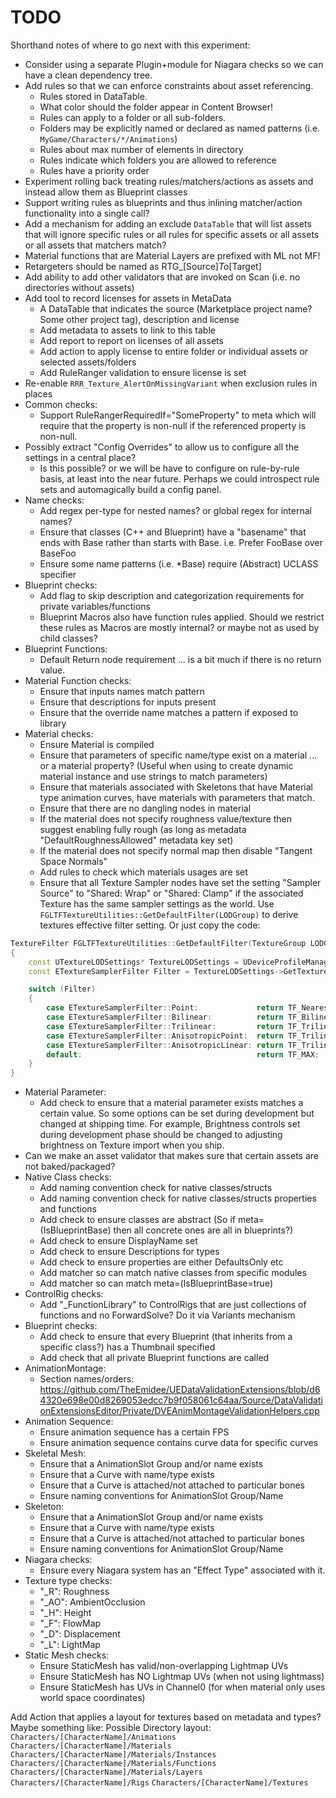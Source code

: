 # TODO

Shorthand notes of where to go next with this experiment:

* Consider using a separate Plugin+module for Niagara checks so we can have a clean dependency tree.
* Add rules so that we can enforce constraints about asset referencing.
  * Rules stored in DataTable.
  * What color should the folder appear in Content Browser!
  * Rules can apply to a folder or all sub-folders.
  * Folders may be explicitly named or declared as named patterns (i.e. `MyGame/Characters/*/Animations`)
  * Rules about max number of elements in directory
  * Rules indicate which folders you are allowed to reference
  * Rules have a priority order
* Experiment rolling back treating rules/matchers/actions as assets and instead allow them as Blueprint classes
* Support writing rules as blueprints and thus inlining matcher/action functionality into a single call?
* Add a mechanism for adding an exclude `DataTable` that will list assets that will ignore specific rules or all rules for specific assets or all assets or all assets that matchers match?
* Material functions that are Material Layers are prefixed with ML not MF!
* Retargeters should be named as RTG_\[Source\]_To_\[Target\]
* Add ability to add other validators that are invoked on Scan (i.e. no directories without assets)
* Add tool to record licenses for assets in MetaData
    * A DataTable that indicates the source (Marketplace project name? Some other project tag), description and license
    * Add metadata to assets to link to this table
    * Add report to report on licenses of all assets
    * Add action to apply license to entire folder or individual assets or selected assets/folders
    * Add RuleRanger validation to ensure license is set
* Re-enable `RRR_Texture_AlertOnMissingVariant` when exclusion rules in places
* Common checks:
  * Support RuleRangerRequiredIf="SomeProperty" to meta which will require that the property is non-null if the referenced property is non-null.
* Possibly extract "Config Overrides" to allow us to configure all the settings in a central place?
  * Is this possible? or we will be have to configure on rule-by-rule basis, at least into the near future. Perhaps we could introspect rule sets and automagically build a config panel.
* Name checks:
  * Add regex per-type for nested names? or global regex for internal names?
  * Ensure that classes (C++ and Blueprint) have a "basename" that ends with Base rather than starts with Base. i.e. Prefer FooBase over BaseFoo
  * Ensure some name patterns (i.e. *Base) require (Abstract) UCLASS specifier
* Blueprint checks:
  * Add flag to skip description and categorization requirements for private variables/functions
  * Blueprint Macros also have function rules applied. Should we restrict these rules as Macros are mostly internal? or maybe not as used by child classes?
* Blueprint Functions:
  * Default Return node requirement ... is a bit much if there is no return value.
* Material Function checks:
  * Ensure that inputs names match pattern
  * Ensure that descriptions for inputs present
  * Ensure that the override name matches a pattern if exposed to library
* Material checks:
  * Ensure Material is compiled
  * Ensure that parameters of specific name/type exist on a material ... or a material property? (Useful when using to create dynamic material instance and use strings to match parameters)
  * Ensure that materials associated with Skeletons that have Material type animation curves, have materials with parameters that match.
  * Ensure that there are no dangling nodes in material
  * If the material does not specify roughness value/texture then suggest enabling fully rough (as long as metadata "DefaultRoughnessAllowed" metadata key set)
  * If the material does not specify normal map then disable "Tangent Space Normals"
  * Add rules to check which materials usages are set
  * Ensure that all Texture Sampler nodes have set the setting "Sampler Source" to "Shared: Wrap" or "Shared: Clamp" if
    the associated Texture has the same sampler settings as the world. Use `FGLTFTextureUtilities::GetDefaultFilter(LODGroup)`
    to derive textures effective filter setting. Or just copy the code:
```c++
TextureFilter FGLTFTextureUtilities::GetDefaultFilter(TextureGroup LODGroup)
{
	const UTextureLODSettings* TextureLODSettings = UDeviceProfileManager::Get().GetActiveProfile()->GetTextureLODSettings();
	const ETextureSamplerFilter Filter = TextureLODSettings->GetTextureLODGroup(LODGroup).Filter;

	switch (Filter)
	{
		case ETextureSamplerFilter::Point:             return TF_Nearest;
		case ETextureSamplerFilter::Bilinear:          return TF_Bilinear;
		case ETextureSamplerFilter::Trilinear:         return TF_Trilinear;
		case ETextureSamplerFilter::AnisotropicPoint:  return TF_Trilinear; // A lot of engine code doesn't result in nearest
		case ETextureSamplerFilter::AnisotropicLinear: return TF_Trilinear;
		default:                                       return TF_MAX;
	}
}
```
* Material Parameter:
  * Add check to ensure that a material parameter exists matches a certain value. So some options can be set during development
    but changed at shipping time. For example, Brightness controls set during development phase should be changed to adjusting brightness
    on Texture import when you ship.
* Can we make an asset validator that makes sure that certain assets are not baked/packaged?
* Native Class checks:
  * Add naming convention check for native classes/structs
  * Add naming convention check for native classes/structs properties and functions
  * Add check to ensure classes are abstract (So if meta=(IsBlueprintBase) then all concrete ones are all in blueprints?)
  * Add check to ensure DisplayName set
  * Add check to ensure Descriptions for types
  * Add check to ensure properties are either DefaultsOnly etc
  * Add matcher so can match native classes from specific modules
  * Add matcher so can match meta=(IsBlueprintBase=true)
* ControlRig checks:
  * Add "_FunctionLibrary" to ControlRigs that are just collections of functions and no ForwardSolve? Do it via Variants mechanism
* Blueprint checks:
  * Add check to ensure that every Blueprint (that inherits from a specific class?) has a Thumbnail specified
  * Add check that all private Blueprint functions are called
* AnimationMontage:
  * Section names/orders: https://github.com/TheEmidee/UEDataValidationExtensions/blob/d64320e698e00d8269053edcc7b9f058061c64aa/Source/DataValidationExtensionsEditor/Private/DVEAnimMontageValidationHelpers.cpp
* Animation Sequence:
  * Ensure animation sequence has a certain FPS
  * Ensure animation sequence contains curve data for specific curves
* Skeletal Mesh:
  * Ensure that a AnimationSlot Group and/or name exists
  * Ensure that a Curve with name/type exists
  * Ensure that a Curve is attached/not attached to particular bones
  * Ensure naming conventions for AnimationSlot Group/Name
* Skeleton:
  * Ensure that a AnimationSlot Group and/or name exists
  * Ensure that a Curve with name/type exists
  * Ensure that a Curve is attached/not attached to particular bones
  * Ensure naming conventions for AnimationSlot Group/Name
* Niagara checks:
  * Ensure every Niagara system has an "Effect Type" associated with it.
* Texture type checks:
  * "_R": Roughness
  * "_AO": AmbientOcclusion
  * "_H": Height
  * "_F": FlowMap
  * "_D": Displacement
  * "_L": LightMap
* Static Mesh checks:
  * Ensure StaticMesh has valid/non-overlapping Lightmap UVs
  * Ensure StaticMesh has NO Lightmap UVs (when not using lightmass)
  * Ensure StaticMesh has UVs in Channel0 (for when material only uses world space coordinates)

Add Action that applies a layout for textures based on metadata and types? Maybe something like:
Possible Directory layout:
 `Characters/[CharacterName]/Animations`
 `Characters/[CharacterName]/Materials`
 `Characters/[CharacterName]/Materials/Instances`
 `Characters/[CharacterName]/Materials/Functions`
 `Characters/[CharacterName]/Materials/Layers`
 `Characters/[CharacterName]/Rigs`
 `Characters/[CharacterName]/Textures`
